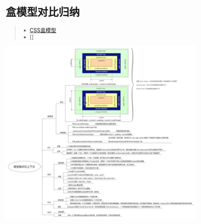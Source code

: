 # 盒模型对比归纳

> + [CSS盒模型](https://garvenzhang.github.io/2018/03/03/interview-of-box-model/)
> + []

![视觉格式化上下文.jpg](视觉格式化上下文.jpg)
